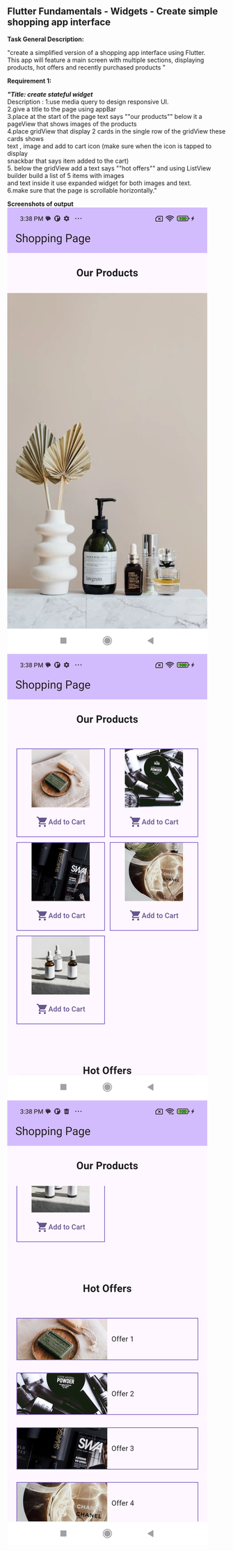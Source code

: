 ## Flutter Fundamentals - Widgets - Create simple shopping app interface

**Task General Description:**

"create a simplified version of a shopping app interface using Flutter.  
This app will feature a main screen with multiple sections, displaying products, hot offers and recently purchased products "

**Requirement 1:**

_**"Title: create stateful widget**_  
Description : 1:use media query to design responsive UI.  
2.give a title to the page using appBar  
3.place at the start of the page text says ""our products"" below it a pageView that shows images of the products  
4.place gridView that display 2 cards in the single row of the gridView these cards shows  
text , image and add to cart icon (make sure when the icon is tapped to display  
snackbar that says item added to the cart)  
5. below the gridView add a text says ""hot offers"" and using ListView builder build a list of 5 items with images  
and text inside it use expanded widget for both images and text.  
6.make sure that the page is scrollable horizontally."

**Screenshots of output**
![alt text](flutter_01.png) ![alt text](flutter_02.png) ![alt text](flutter_03.png)

